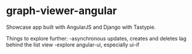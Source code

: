 graph-viewer-angular
====================
Showcase app built with AngularJS and Django with Tastypie.

Things to explore further:
	-asynchronous updates, creates and deletes lag behind the list view
	-explore angular-ui, especially ui-if